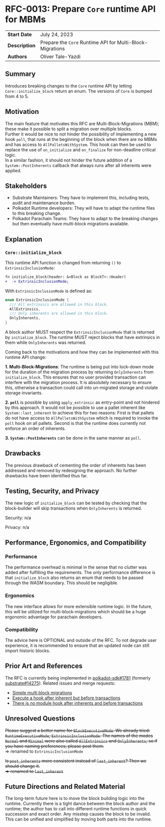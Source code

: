 # RFC-0013: Prepare `Core` runtime API for MBMs

|                 |                                                                             |
| --------------- | --------------------------------------------------------------------------- |
| **Start Date**  | July 24, 2023 |
| **Description** | Prepare the `Core` Runtime API for Multi-Block-Migrations |
| **Authors**     | Oliver Tale-Yazdi |

## Summary

Introduces breaking changes to the `Core` runtime API by letting `Core::initialize_block` return an enum. The versions of `Core` is bumped from 4 to 5.

## Motivation

The main feature that motivates this RFC are Multi-Block-Migrations (MBM); these make it possible to split a migration over multiple blocks.  
Further it would be nice to not hinder the possibility of implementing a new hook `poll`, that runs at the beginning of the block when there are no MBMs and has access to `AllPalletsWithSystem`. This hook can then be used to replace the use of `on_initialize` and `on_finalize` for non-deadline critical logic.  
In a similar fashion, it should not hinder the future addition of a `System::PostInherents` callback that always runs after all inherents were applied.

## Stakeholders

- Substrate Maintainers: They have to implement this, including tests, audit and
  maintenance burden.
- Polkadot Runtime developers: They will have to adapt the runtime files to this breaking change.
- Polkadot Parachain Teams: They have to adapt to the breaking changes but then eventually have
  multi-block migrations available.

## Explanation


### `Core::initialize_block`

This runtime API function is changed from returning `()` to `ExtrinsicInclusionMode`:

```patch
fn initialize_block(header: &<Block as BlockT>::Header)
+  -> ExtrinsicInclusionMode;
```

With `ExtrinsicInclusionMode` is defined as:

```rust
enum ExtrinsicInclusionMode {
  /// All extrinsics are allowed in this block.
  AllExtrinsics,
  /// Only inherents are allowed in this block.
  OnlyInherents,
}
```

A block author MUST respect the `ExtrinsicInclusionMode` that is returned by `initialize_block`. The runtime MUST reject blocks that have extrinsics in them while `OnlyInherents` was returned.

Coming back to the motivations and how they can be implemented with this runtime API change:  

**1. Multi-Block-Migrations**: The runtime is being put into lock-down mode for the duration of the migration process by returning `OnlyInherents` from `initialize_block`. This ensures that no user provided transaction can interfere with the migration process. It is absolutely necessary to ensure this, otherwise a transaction could call into un-migrated storage and violate storage invariants.

**2. `poll`** is possible by using `apply_extrinsic` as entry-point and not hindered by this approach. It would not be possible to use a pallet inherent like `System::last_inherent` to achieve this for two reasons: First is that pallets do not have access to `AllPalletsWithSystem` which is required to invoke the `poll` hook on all pallets. Second is that the runtime does currently not enforce an order of inherents. 

**3. `System::PostInherents`** can be done in the same manner as `poll`.

## Drawbacks

The previous drawback of cementing the order of inherents has been addressed and removed by redesigning the approach. No further drawbacks have been identified thus far.

## Testing, Security, and Privacy

The new logic of `initialize_block` can be tested by checking that the block-builder will skip transactions when `OnlyInherents` is returned.

Security: n/a

Privacy: n/a

## Performance, Ergonomics, and Compatibility

### Performance

The performance overhead is minimal in the sense that no clutter was added after fulfilling the
requirements. The only performance difference is that `initialize_block` also returns an enum that needs to be passed through the WASM boundary. This should be negligible.

### Ergonomics

The new interface allows for more extensible runtime logic. In the future, this will be utilized for
multi-block-migrations which should be a huge ergonomic advantage for parachain developers.

### Compatibility

The advice here is OPTIONAL and outside of the RFC. To not degrade
user experience, it is recommended to ensure that an updated node can still import historic blocks.

## Prior Art and References

The RFC is currently being implemented in [polkadot-sdk#1781](https://github.com/paritytech/polkadot-sdk/pull/1781) (formerly [substrate#14275](https://github.com/paritytech/substrate/pull/14275)). Related issues and merge
requests:
- [Simple multi block migrations](https://github.com/paritytech/substrate/pull/14275)
- [Execute a hook after inherent but before
  transactions](https://github.com/paritytech/substrate/issues/9210)
- [There is no module hook after inherents and before
  transactions](https://github.com/paritytech/substrate/issues/5757)


## Unresolved Questions

~~Please suggest a better name for `BlockExecutiveMode`. We already tried: `RuntimeExecutiveMode`,
`ExtrinsicInclusionMode`. The names of the modes `Normal` and `Minimal` were also called
`AllExtrinsics` and `OnlyInherents`, so if you have naming preferences; please post them.~~  
=> renamed to `ExtrinsicInclusionMode`

~~Is `post_inherents` more consistent instead of `last_inherent`? Then we should change it.~~  
~~=> renamed to `last_inherent`~~

## Future Directions and Related Material

The long-term future here is to move the block building logic into the runtime. Currently there is a tight dance between the block author and the runtime; the author has to call into different runtime functions in quick succession and exact order. Any misstep causes the block to be invalid.  
This can be unified and simplified by moving both parts into the runtime.
